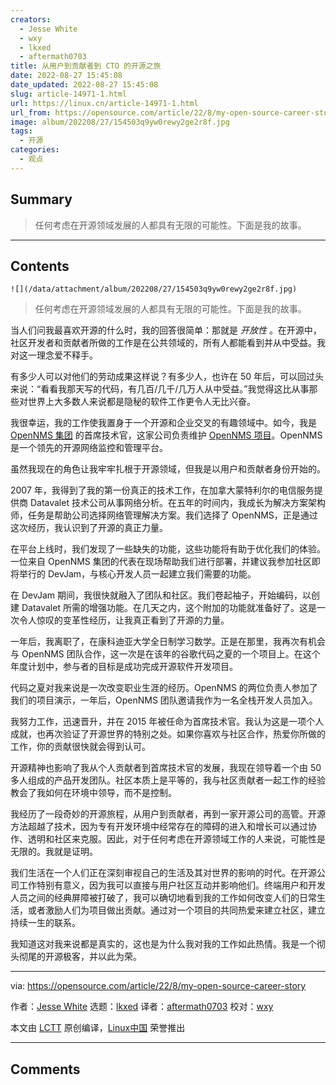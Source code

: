 ```yaml
---
creators:
  - Jesse White
  - wxy
  - lkxed
  - aftermath0703
title: 从用户到贡献者到 CTO 的开源之旅
date: 2022-08-27 15:45:08
date_updated: 2022-08-27 15:45:08
slug: article-14971-1.html
url: https://linux.cn/article-14971-1.html
url_from: https://opensource.com/article/22/8/my-open-source-career-story
image: album/202208/27/154503q9yw0rewy2ge2r8f.jpg
tags:
  - 开源
categories:
  - 观点
---
```


## Summary

> 任何考虑在开源领域发展的人都具有无限的可能性。下面是我的故事。

***

<!-- more -->

## Contents

`![](/data/attachment/album/202208/27/154503q9yw0rewy2ge2r8f.jpg)`

> 
> 任何考虑在开源领域发展的人都具有无限的可能性。下面是我的故事。
> 
> 
> 

当人们问我最喜欢开源的什么时，我的回答很简单：那就是 *开放性* 。在开源中，社区开发者和贡献者所做的工作是在公共领域的，所有人都能看到并从中受益。我对这一理念爱不释手。

有多少人可以对他们的劳动成果这样说？有多少人，也许在 50 年后，可以回过头来说：“看看我那天写的代码，有几百/几千/几万人从中受益。”我觉得这比从事那些对世界上大多数人来说都是隐秘的软件工作更令人无比兴奋。

我很幸运，我的工作使我置身于一个开源和企业交叉的有趣领域中。如今，我是 [OpenNMS 集团](https://www.opennms.com/) 的首席技术官，这家公司负责维护 [OpenNMS 项目](https://www.opennms.com/)。OpenNMS 是一个领先的开源网络监控和管理平台。

虽然我现在的角色让我牢牢扎根于开源领域，但我是以用户和贡献者身份开始的。

2007 年，我得到了我的第一份真正的技术工作，在加拿大蒙特利尔的电信服务提供商 Datavalet 技术公司从事网络分析。在五年的时间内，我成长为解决方案架构师，任务是帮助公司选择网络管理解决方案。我们选择了 OpenNMS，正是通过这次经历，我认识到了开源的真正力量。

在平台上线时，我们发现了一些缺失的功能，这些功能将有助于优化我们的体验。一位来自 OpenNMS 集团的代表在现场帮助我们进行部署，并建议我参加社区即将举行的 DevJam，与核心开发人员一起建立我们需要的功能。

在 DevJam 期间，我很快就融入了团队和社区。我们卷起袖子，开始编码，以创建 Datavalet 所需的增强功能。在几天之内，这个附加的功能就准备好了。这是一次令人惊叹的变革性经历，让我真正看到了开源的力量。

一年后，我离职了，在康科迪亚大学全日制学习数学。正是在那里，我再次有机会与 OpenNMS 团队合作，这一次是在该年的谷歌代码之夏的一个项目上。在这个年度计划中，参与者的目标是成功完成开源软件开发项目。

代码之夏对我来说是一次改变职业生涯的经历。OpenNMS 的两位负责人参加了我们的项目演示，一年后，OpenNMS 团队邀请我作为一名全栈开发人员加入。

我努力工作，迅速晋升，并在 2015 年被任命为首席技术官。我认为这是一项个人成就，也再次验证了开源世界的特别之处。如果你喜欢与社区合作，热爱你所做的工作，你的贡献很快就会得到认可。

开源精神也影响了我从个人贡献者到首席技术官的发展，我现在领导着一个由 50 多人组成的产品开发团队。社区本质上是平等的，我与社区贡献者一起工作的经验教会了我如何在环境中领导，而不是控制。

我经历了一段奇妙的开源旅程，从用户到贡献者，再到一家开源公司的高管。开源方法超越了技术，因为专有开发环境中经常存在的障碍的进入和增长可以通过协作、透明和社区来克服。因此，对于任何考虑在开源领域工作的人来说，可能性是无限的。我就是证明。

我们生活在一个人们正在深刻审视自己的生活及其对世界的影响的时代。在开源公司工作特别有意义，因为我可以直接与用户社区互动并影响他们。终端用户和开发人员之间的经典屏障被打破了，我可以确切地看到我的工作如何改变人们的日常生活，或者激励人们为项目做出贡献。通过对一个项目的共同热爱来建立社区，建立持续一生的联系。

我知道这对我来说都是真实的，这也是为什么我对我的工作如此热情。我是一个彻头彻尾的开源极客，并以此为荣。

---

via: <https://opensource.com/article/22/8/my-open-source-career-story>

作者：[Jesse White](https://opensource.com/users/jwhite-0) 选题：[lkxed](https://github.com/lkxed) 译者：[aftermath0703](https://github.com/aftermath0703) 校对：[wxy](https://github.com/wxy)

本文由 [LCTT](https://github.com/LCTT/TranslateProject) 原创编译，[Linux中国](https://linux.cn/) 荣誉推出

***

## Comments
